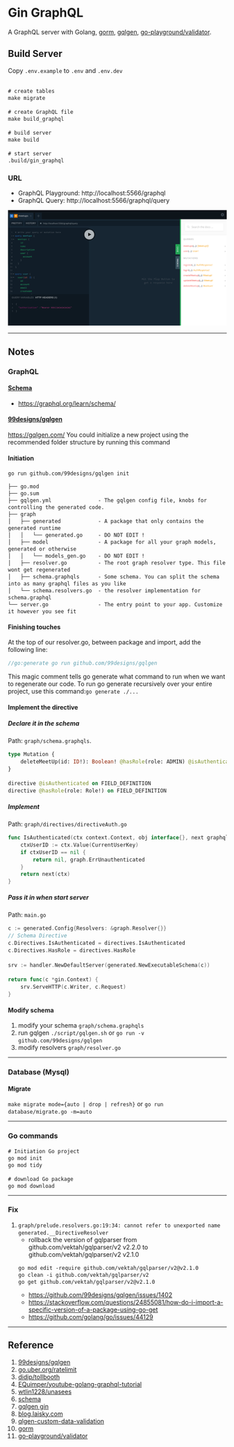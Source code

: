 # Gin GraphQL
A GraphQL server with Golang, [gorm][10], [gqlgen][1], [go-playground/validator][11].

## Build Server
Copy `.env.example` to `.env` and `.env.dev`

```shell

# create tables
make migrate

# create GraphQL file
make build_graphql 

# build server
make build

# start server
.build/gin_graphql
```
### URL
* GraphQL Playground: http://localhost:5566/graphql
* GraphQL Query: http://localhost:5566/graphql/query

![](https://github.com/kimi0230/gin_graphql/blob/master/playground.png)

---
## Notes
### GraphQL 
#### [Schema][6]
* https://graphql.org/learn/schema/

#### [99designs/gqlgen][1]
https://gqlgen.com/
You could initialize a new project using the recommended folder structure by running this command

#### Initiation
```shell
go run github.com/99designs/gqlgen init
```

```
├── go.mod
├── go.sum
├── gqlgen.yml               - The gqlgen config file, knobs for controlling the generated code.
├── graph
│   ├── generated            - A package that only contains the generated runtime
│   │   └── generated.go     - DO NOT EDIT !
│   ├── model                - A package for all your graph models, generated or otherwise
│   │   └── models_gen.go    - DO NOT EDIT !
│   ├── resolver.go          - The root graph resolver type. This file wont get regenerated
│   ├── schema.graphqls      - Some schema. You can split the schema into as many graphql files as you like
│   └── schema.resolvers.go  - the resolver implementation for schema.graphql
└── server.go                - The entry point to your app. Customize it however you see fit
```

#### Finishing touches
At the top of our resolver.go, between package and import, add the following line:
``` go
//go:generate go run github.com/99designs/gqlgen
```
This magic comment tells go generate what command to run when we want to regenerate our code. 
To run go generate recursively over your entire project, use this command:`go generate ./...`


#### Implement the directive
#####  Declare it in the schema
Path: `graph/schema.graphqls`.
```Graphql
type Mutation {
    deleteMeetUp(id: ID!): Boolean! @hasRole(role: ADMIN) @isAuthenticated
}

directive @isAuthenticated on FIELD_DEFINITION
directive @hasRole(role: Role!) on FIELD_DEFINITION
```

##### Implement
Path: `graph/directives/directiveAuth.go` 
```go
func IsAuthenticated(ctx context.Context, obj interface{}, next graphql.Resolver) (res interface{}, err error) {
	ctxUserID := ctx.Value(CurrentUserKey)
	if ctxUserID == nil {
		return nil, graph.ErrUnauthenticated
	}
	return next(ctx)
}
```

##### Pass it in when start server
Path: `main.go`
```go
c := generated.Config{Resolvers: &graph.Resolver{}}
// Schema Directive
c.Directives.IsAuthenticated = directives.IsAuthenticated
c.Directives.HasRole = directives.HasRole

srv := handler.NewDefaultServer(generated.NewExecutableSchema(c))

return func(c *gin.Context) {
    srv.ServeHTTP(c.Writer, c.Request)
}
```




#### Modify schema
1. modify your schema `graph/schema.graphqls`
2. run gqlgen `./script/gqlgen.sh` or `go run -v github.com/99designs/gqlgen`
3. modify resolvers `graph/resolver.go`

---

### Database (Mysql)
#### Migrate
`make migrate mode={auto | drop | refresh}` or `go run  database/migrate.go -m=auto`

---
### Go commands
```shell
# Initiation Go project
go mod init  
go mod tidy

# download Go package
go mod download
```
---
### Fix
1. `graph/prelude.resolvers.go:19:34: cannot refer to unexported name generated.__DirectiveResolver`
    * rollback the version of gqlparser from github.com/vektah/gqlparser/v2 v2.2.0 to github.com/vektah/gqlparser/v2 v2.1.0
    ```
    go mod edit -require github.com/vektah/gqlparser/v2@v2.1.0    
    go clean -i github.com/vektah/gqlparser/v2  
    go get github.com/vektah/gqlparser/v2@v2.1.0
    ```
    * https://github.com/99designs/gqlgen/issues/1402
    * https://stackoverflow.com/questions/24855081/how-do-i-import-a-specific-version-of-a-package-using-go-get
    * https://github.com/golang/go/issues/44129

---

## Reference
1. [99designs/gqlgen][1]
2. [go.uber.org/ratelimit][2]
3. [didip/tollbooth][3]
4. [EQuimper/youtube-golang-graphql-tutorial][4]
5. [wtlin1228/unasees][5]
6. [schema][6]
7. [gqlgen gin][7]
8. [blog.laisky.com][8]
9. [qlgen-custom-data-validation][9]
10. [gorm][10]
11. [go-playground/validator][11]

[1]: https://github.com/99designs/gqlgen 
"99designs/gqlgen"
[2]: https://pkg.go.dev/go.uber.org/ratelimit
"go.uber.org/ratelimit"
[3]: https://github.com/didip/tollbooth
"didip/tollbooth"
[4]: https://github.com/EQuimper/youtube-golang-graphql-tutorial
"EQuimper/youtube-golang-graphql-tutorial"
[5]: https://github.com/wtlin1228/unasees
"wtlin1228/unasees"
[6]: https://graphql.org/learn/schema/
"schema"
[7]: https://gqlgen.com/recipes/gin/
"gqlgen gin"
[8]: https://blog.laisky.com/p/gqlgen/#%E5%AE%9A%E4%B9%89+schema-Hfxfd
"blog.laisky.com"
[9]: https://david-yappeter.medium.com/gqlgen-custom-data-validation-part-1-7de8ef92de4c
"qlgen-custom-data-validation"
[10]: https://gorm.io/index.html
"gorm"
[11]: https://github.com/go-playground/validator
"go-playground/validator"